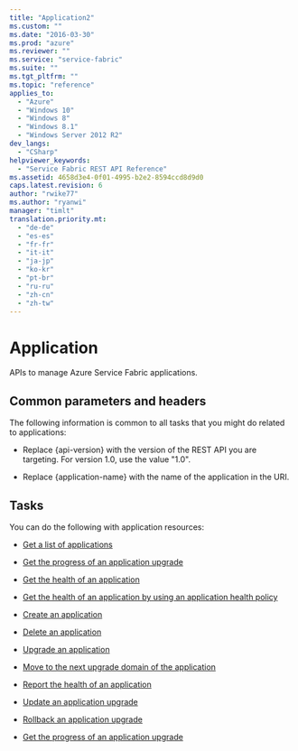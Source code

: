 ```yaml
---
title: "Application2"
ms.custom: ""
ms.date: "2016-03-30"
ms.prod: "azure"
ms.reviewer: ""
ms.service: "service-fabric"
ms.suite: ""
ms.tgt_pltfrm: ""
ms.topic: "reference"
applies_to: 
  - "Azure"
  - "Windows 10"
  - "Windows 8"
  - "Windows 8.1"
  - "Windows Server 2012 R2"
dev_langs: 
  - "CSharp"
helpviewer_keywords: 
  - "Service Fabric REST API Reference"
ms.assetid: 4658d3e4-0f01-4995-b2e2-8594ccd8d9d0
caps.latest.revision: 6
author: "rwike77"
ms.author: "ryanwi"
manager: "timlt"
translation.priority.mt: 
  - "de-de"
  - "es-es"
  - "fr-fr"
  - "it-it"
  - "ja-jp"
  - "ko-kr"
  - "pt-br"
  - "ru-ru"
  - "zh-cn"
  - "zh-tw"
---
```

# Application
APIs to manage Azure Service Fabric applications.  
  
## Common parameters and headers  
 The following information is common to all tasks that you might do related to applications:  
  
-   Replace {api-version} with the version of the REST API you are targeting. For version 1.0, use the value "1.0".  
  
-   Replace {application-name} with the name of the application in the URI.  
  
## Tasks  
 You can do the following with application resources:  
  
-   [Get a list of applications](get-a-list-of-applications.md)  
  
-   [Get the progress of an application upgrade](get-the-progress-of-an-application-upgrade2.md)  
  
-   [Get the health of an application](get-the-health-of-an-application.md)  
  
-   [Get the health of an application by using an application health policy](get-the-health-of-an-application-by-using-an-application-health-policy.md)  
  
-   [Create an application](create-an-application.md)  
  
-   [Delete an application](delete-an-application.md)  
  
-   [Upgrade an application](upgrade-an-application.md)  
  
-   [Move to the next upgrade domain of the application](move-to-the-next-upgrade-domain-of-the-application.md)  
  
-   [Report the health of an application](report-the-health-of-an-application.md)  
  
-   [Update an application upgrade](update-an-application-upgrade.md)  
  
-   [Rollback an application upgrade](rollback-an-application-upgrade.md)  
  
-   [Get the progress of an application upgrade](get-the-progress-of-an-application-upgrade1.md)